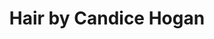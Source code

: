---
title: "Hair by Candice Hogan"
url: /brighton-and-hove/hair-by-candice-hogan/
shop: hairdresser
---